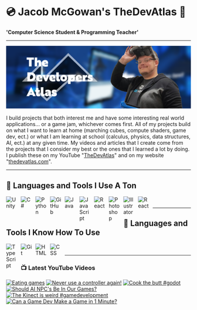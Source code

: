# 💿 Jacob McGowan's TheDevAtlas 💽

**'Computer Science Student & Programming Teacher'**

---

!["Banner"](/photos/banner.png)

I build projects that both interest me and have some interesting real world applications... or a game jam, whichever comes first. All of my projects build on what I want to learn at home (marching cubes, compute shaders, game dev, ect.) or what I am learning at school (calculus, physics, data structures, AI, ect.) at any given time. My videos and articles that I create come from the projects that I consider my best or the ones that I learned a lot by doing. I publish these on my YouTube "[TheDevAtlas](https://www.youtube.com/@thedevatlas)" and on my website "[thedevatlas.com](https://www.thedevatlas.com/)".

---

## 💾 Languages and Tools I Use A Ton

<img align="left" alt="Unity" width="30px" style="padding-right:10px;" src="https://cdn.jsdelivr.net/gh/devicons/devicon@latest/icons/unity/unity-original.svg" />
<img align="left" alt="C#" width="30px" style="padding-right:10px;" src="https://cdn.jsdelivr.net/gh/devicons/devicon@latest/icons/csharp/csharp-original.svg" />
<img align="left" alt="Python" width="30px" style="padding-right:10px;" src="https://cdn.jsdelivr.net/gh/devicons/devicon@latest/icons/python/python-original.svg" />
<img align="left" alt="GitHub" width="30px" style="padding-right:10px;" src="https://cdn.jsdelivr.net/gh/devicons/devicon/icons/github/github-original.svg" />
<img align="left" alt="Java" width="30px" style="padding-right:10px;" src="https://cdn.jsdelivr.net/gh/devicons/devicon/icons/java/java-original.svg"/>
<img align="left" alt="JavaScript" width="30px" style="padding-right:10px;" src="https://cdn.jsdelivr.net/gh/devicons/devicon/icons/javascript/javascript-plain.svg" />
<img align="left" alt="React" width="30px" style="padding-right:10px;" src="https://cdn.jsdelivr.net/gh/devicons/devicon/icons/react/react-original.svg" />
<img align="left" alt="Photoshop" width="30px" style="padding-right:10px;" src="https://cdn.jsdelivr.net/gh/devicons/devicon@latest/icons/photoshop/photoshop-original.svg" />
<img align="left" alt="Illustrator" width="30px" style="padding-right:10px;" src="https://cdn.jsdelivr.net/gh/devicons/devicon@latest/icons/illustrator/illustrator-plain.svg" />
<img align="left" alt="React" width="30px" style="padding-right:10px;" src="https://cdn.jsdelivr.net/gh/devicons/devicon@latest/icons/premierepro/premierepro-original.svg" />

<br />

---

## 🧠 Languages and Tools I Know How To Use

<img align="left" alt="TypeScript" width="30px" style="padding-right:10px;" src="https://cdn.jsdelivr.net/gh/devicons/devicon/icons/typescript/typescript-plain.svg" />
<img align="left" alt="Git" width="30px" style="padding-right:10px;" src="https://cdn.jsdelivr.net/gh/devicons/devicon/icons/git/git-original.svg" />
<img align="left" alt="HTML" width="30px" style="padding-right:10px;" src="https://cdn.jsdelivr.net/gh/devicons/devicon/icons/html5/html5-plain.svg" />
<img align="left" alt="CSS" width="30px" style="padding-right:10px;" src="https://cdn.jsdelivr.net/gh/devicons/devicon/icons/css3/css3-plain.svg" />

<br />

---

### 📺 Latest YouTube Videos

<!-- BEGIN YOUTUBE-CARDS -->
[![Eating games](https://ytcards.demolab.com/?id=Rmhef5zpgqs&title=Eating+games&lang=en&timestamp=1726679849&background_color=%230d1117&title_color=%23ffffff&stats_color=%23dedede&max_title_lines=1&width=250&border_radius=5 "Eating games")](https://www.youtube.com/watch?v=Rmhef5zpgqs)
[![Never use a controller again!](https://ytcards.demolab.com/?id=YmYNXMVhlaU&title=Never+use+a+controller+again%21&lang=en&timestamp=1726414110&background_color=%230d1117&title_color=%23ffffff&stats_color=%23dedede&max_title_lines=1&width=250&border_radius=5 "Never use a controller again!")](https://www.youtube.com/watch?v=YmYNXMVhlaU)
[![Cook the butt #godot](https://ytcards.demolab.com/?id=YAfRykPYjcQ&title=Cook+the+butt+%23godot&lang=en&timestamp=1726362214&background_color=%230d1117&title_color=%23ffffff&stats_color=%23dedede&max_title_lines=1&width=250&border_radius=5 "Cook the butt #godot")](https://www.youtube.com/watch?v=YAfRykPYjcQ)
[![Should AI NPC's Be In Our Games?](https://ytcards.demolab.com/?id=PnnS3AO4sTA&title=Should+AI+NPC%27s+Be+In+Our+Games%3F&lang=en&timestamp=1726194055&background_color=%230d1117&title_color=%23ffffff&stats_color=%23dedede&max_title_lines=1&width=250&border_radius=5 "Should AI NPC's Be In Our Games?")](https://www.youtube.com/watch?v=PnnS3AO4sTA)
[![The Kinect is weird #gamedevelopment](https://ytcards.demolab.com/?id=LAG1iNK6i-0&title=The+Kinect+is+weird+%23gamedevelopment&lang=en&timestamp=1726152249&background_color=%230d1117&title_color=%23ffffff&stats_color=%23dedede&max_title_lines=1&width=250&border_radius=5 "The Kinect is weird #gamedevelopment")](https://www.youtube.com/watch?v=LAG1iNK6i-0)
[![Can a Game Dev Make a Game in 1 Minute?](https://ytcards.demolab.com/?id=xJWj4lkcCTU&title=Can+a+Game+Dev+Make+a+Game+in+1+Minute%3F&lang=en&timestamp=1726079054&background_color=%230d1117&title_color=%23ffffff&stats_color=%23dedede&max_title_lines=1&width=250&border_radius=5 "Can a Game Dev Make a Game in 1 Minute?")](https://www.youtube.com/watch?v=xJWj4lkcCTU)
<!-- END YOUTUBE-CARDS -->
#
